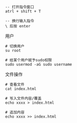 



```
-- 打开指令窗口
atrl + shift + T

-- 换行输入指令
\ 后按 enter
```





用户

```
# 切换用户
su root

# 给某个用户赋予sudo权限
sudo usermod -aG sudo username
```



文件操作

```
# 查看文件
cat index.html

# 写入文件内容/覆盖
echo xxxx > index.html

# 追加内容
echo xxxx >> index.html
```

